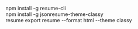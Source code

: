 npm install -g resume-cli  
npm install -g jsonresume-theme-classy  
resume export resume --format html --theme classy  
